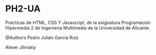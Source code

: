 # PH2-UA
Prácticas de HTML, CSS Y Javascript, de la asignatura Programación Hipermedia 2 de Ingeniería Multimedia de la Universidad de Alicante.

@Authors
  Pedro Julián García Ruiz
  
  Alexei Jilinskiy

